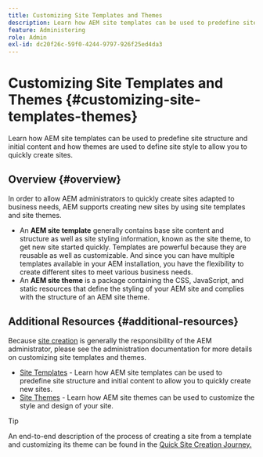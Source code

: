 ```yaml
---
title: Customizing Site Templates and Themes
description: Learn how AEM site templates can be used to predefine site structure and initial content and how themes are used to define site style to allow you to quickly create sites.
feature: Administering
role: Admin
exl-id: dc20f26c-59f0-4244-9797-926f25ed4da3
---
```

# Customizing Site Templates and Themes {#customizing-site-templates-themes}

Learn how AEM site templates can be used to predefine site structure and initial content and how themes are used to define site style to allow you to quickly create sites.

## Overview {#overview}

In order to allow AEM administrators to quickly create sites adapted to business needs, AEM supports creating new sites by using site templates and site themes.

* An **AEM site template** generally contains base site content and structure as well as site styling information, known as the site theme, to get new site started quickly. Templates are powerful because they are reusable as well as customizable. And since you can have multiple templates available in your AEM installation, you have the flexibility to create different sites to meet various business needs.
* An **AEM site theme** is a package containing the CSS, JavaScript, and static resources that define the styling of your AEM site and complies with the structure of an AEM site theme.

## Additional Resources {#additional-resources}

Because [site creation](/help/sites-cloud/administering/site-creation/create-site.md) is generally the responsibility of the AEM administrator, please see the administration documentation for more details on customizing site templates and themes.

* [Site Templates](/help/sites-cloud/administering/site-creation/site-templates.md) - Learn how AEM site templates can be used to predefine site structure and initial content to allow you to quickly create new sites.
* [Site Themes](/help/sites-cloud/administering/site-creation/site-themes.md) - Learn how AEM site themes can be used to customize the style and design of your site.

>[!TIP]
>
>An end-to-end description of the process of creating a site from a template and customizing its theme can be found in the [Quick Site Creation Journey.](/help/journey-sites/quick-site/overview.md)

